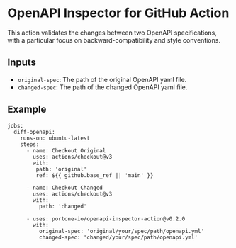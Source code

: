 # OpenAPI Inspector for GitHub Action
This action validates the changes between two OpenAPI specifications,
with a particular focus on backward-compatibility and style conventions.

## Inputs
* `original-spec`: The path of the original OpenAPI yaml file.
* `changed-spec`: The path of the changed OpenAPI yaml file.

## Example
```
jobs:
  diff-openapi:
    runs-on: ubuntu-latest
    steps:
      - name: Checkout Original
        uses: actions/checkout@v3
        with:
         path: 'original'
         ref: ${{ github.base_ref || 'main' }}

      - name: Checkout Changed
        uses: actions/checkout@v3
        with:
          path: 'changed'

      - uses: portone-io/openapi-inspector-action@v0.2.0
        with:
          original-spec: 'original/your/spec/path/openapi.yml'
          changed-spec: 'changed/your/spec/path/openapi.yml'
```

